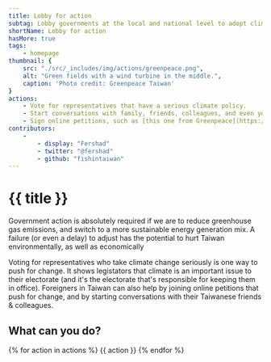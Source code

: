 ```yaml
---
title: Lobby for action
subtag: Lobby governments at the local and national level to adopt climate focused policies.
shortName: Lobby for action
hasMore: true
tags:
    - homepage
thumbnail: { 
    src: "./src/_includes/img/actions/greenpeace.png", 
    alt: "Green fields with a wind turbine in the middle.",
    caption: 'Photo credit: Greenpeace Taiwan'
}
actions:
    - Vote for representatives that have a serious climate policy.
    - Start conversations with family, friends, colleagues, and even your employer.
    - Sign online petitions, such as [this one from Greenpeace](https://cloud.greentw.greenpeace.org/petition-climate-greenhouse).
contributors:
    - 
        - display: "Fershad"
        - twitter: "@fershad"
        - github: "fishintaiwan"
---
```


# {{ title }}
Government action is absolutely required if we are to reduce greenhouse gas emissions, and switch to a more sustainable energy generation mix. A failure (or even a delay) to adjust has the potential to hurt Taiwan environmentally, as well as economically

Voting for representatives who take climate change seriously is one way to push for change. It shows legistators that climate is an important issue to their electorate (and it's the electorate that's responsible for keeping them in office). Foreigners in Taiwan can also help by joining online petitions that push for change, and by starting conversations with their Taiwanese friends & colleagues.

<div class="action-cta card" data-spaced>
<div class="card--content">
<h2>
    What can you do?
</h2>
{% for action in actions %}
{{ action }}
{% endfor %}
</div>
</div>